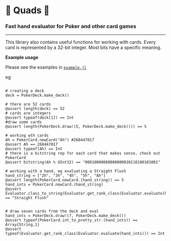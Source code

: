#   🔷 Quads 🔷
### Fast hand evaluator for Poker and other card games

---------------

This library also contains useful functions for working with cards.
Every card is represented by a 32-bit integer. Most bits have a specific meaning.

**Example usage**

Please see the examples in [`example.jl`](example.jl)

eg

```

# creating a deck
deck = PokerDeck.make_deck()

# there are 52 cards
@assert length(deck) == 52
# cards are integers
@assert typeof(deck[1]) == Int
#draw some cards
@assert length(PokerDeck.draw!(5, PokerDeck.make_deck())) == 5

# working wth cards
Ah = PokerCard.newCard("Ah") #268447017
@assert Ah == 268447017
@assert typeof(Ah) == Int
# there is a bitstring rep for each card that makes sense, check out PokerCard
@assert bitstring(Ah % UInt32) == "00010000000000000010110100101001"

# working with a hand, eg evaluating a Straight Flush
hand_string = ["2h", "3h", "4h", "5h", "Ah"]
@assert length(PokerCard.newCard.(hand_string)) == 5
hand_ints = PokerCard.newCard.(hand_string)
@assert Evaluator.class_to_string(Evaluator.get_rank_class(Evaluator.evaluate(hand_ints))) == "Straight Flush"


# draw seven cards from the deck and eval
hand_ints = PokerDeck.draw!(7, PokerDeck.make_deck())
@assert typeof(PokerCard.int_to_pretty_str.(hand_ints)) == Array{String,1}
@assert typeof(Evaluator.get_rank_class(Evaluator.evaluate(hand_ints))) == Int


```
